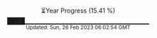 <p align="center">
⏳Year Progress (15.41 %) <br>
████▁▁▁▁▁▁▁▁▁▁▁▁▁▁▁▁▁▁▁▁▁▁▁▁▁▁ <br>
<sub>Updated: Sun, 26 Feb 2023 06:02:54 GMT</sub>
</p>

